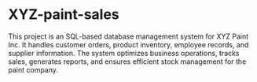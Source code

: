 # XYZ-paint-sales
This project is an SQL-based database management system for XYZ Paint Inc. It handles customer orders, product inventory, employee records, and supplier information. The system optimizes business operations, tracks sales, generates reports, and ensures efficient stock management for the paint company.
